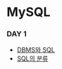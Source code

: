# MySQL

### DAY 1
- [DBMS와 SQL](https://github.com/suebin/TIL/blob/master/02_MySQL/day1_1.md)
- [SQL의 분류](https://github.com/suebin/TIL/blob/master/02_MySQL/day1_2.md)